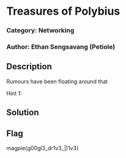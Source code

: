 # Treasures of Polybius
### Category: Networking
### Author: Ethan Sengsavang (Petiole)

## Description
Rumours have been floating around that 

Hint 1:

## Solution


## Flag
magpie{g00gl3_dr1v3_|)1v3}
